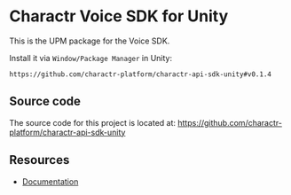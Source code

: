Charactr Voice SDK for Unity
===========

This is the UPM package for the Voice SDK.

Install it via `Window/Package Manager` in Unity:
```
https://github.com/charactr-platform/charactr-api-sdk-unity#v0.1.4
```

## Source code

The source code for this project is located at: 
https://github.com/charactr-platform/charactr-api-sdk-unity

## Resources

* [Documentation](https://docs.api.charactr.com/reference/about)
